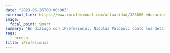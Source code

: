 ```yaml
---
date: "2023-06-26T00:00:00Z"
external_link: https://www.iprofesional.com/actualidad/383886-educacion-remota-el-emprendimiento-argentino-que-apoya-la-nasa
image:
  focal_point: Smart
summary: "En diálogo con iProfesional, Nicolás Palopoli contó los detalles del apoyo de la NASA democratizar el acceso al conocimiento científico."
tags:
  - prensa
title: iProfesional
---
```


